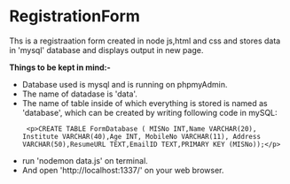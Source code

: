 # RegistrationForm
Ths is a registraation form created in node js,html and css and stores data in 'mysql' database and displays output in new page.

<b> Things to be kept in mind:-</b>
<ul>
  <li>Database used is mysql and is running on phpmyAdmin.
  <li>The name of datadase is 'data'.
  <li>The name of table inside of which everything is stored is named as 'database', which can be created by writing following code in mySQL:<br>
        
     <p>CREATE TABLE FormDatabase ( MISNo INT,Name VARCHAR(20), Institute VARCHAR(40),Age INT, MobileNo VARCHAR(11), Address VARCHAR(50),ResumeURL TEXT,EmailID TEXT,PRIMARY KEY (MISNo));</p>
   <li>run 'nodemon data.js' on terminal.
   <li>And open 'http://localhost:1337/' on your web browser.
</ul>
 
